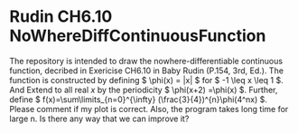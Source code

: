 # Rudin CH6.10 NoWhereDiffContinuousFunction
The repository is intended to draw the nowhere-differentiable continuous function, decribed in Exericise CH6.10 in Baby Rudin (P.154, 3rd, Ed.). The function is constructed by defining $ \phi(x) = |x| $ for $ -1 \leq x \leq 1 $. And Extend to all real $x$ by the periodicity $ \phi(x+2) =\phi(x) $. Further, define $ f(x)=\sum\limits_{n=0}^{\infty} (\frac{3}{4})^{n}\phi(4^nx) $.
Please comment if my plot is correct.
Also, the program takes long time for large n. Is there any way that we can improve it?
